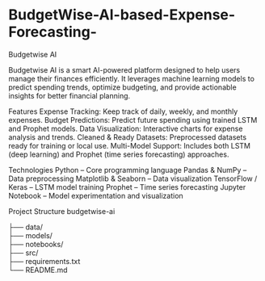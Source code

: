 # BudgetWise-AI-based-Expense-Forecasting-
Budgetwise AI 

Budgetwise AI is a smart AI-powered platform designed to help users manage their finances efficiently. It leverages machine learning models to predict spending trends, optimize budgeting, and provide actionable insights for better financial planning.

Features 
Expense Tracking: Keep track of daily, weekly, and monthly expenses.
Budget Predictions: Predict future spending using trained LSTM and Prophet models.
Data Visualization: Interactive charts for expense analysis and trends.
Cleaned & Ready Datasets: Preprocessed datasets ready for training or local use.
Multi-Model Support: Includes both LSTM (deep learning) and Prophet (time series forecasting) approaches.

Technologies 
Python – Core programming language
Pandas & NumPy – Data preprocessing
Matplotlib & Seaborn – Data visualization
TensorFlow / Keras – LSTM model training
Prophet – Time series forecasting
Jupyter Notebook – Model experimentation and visualization

Project Structure 
budgetwise-ai

├── data/                   
├── models/                 
├── notebooks/              
├── src/                   
├── requirements.txt        
└── README.md
